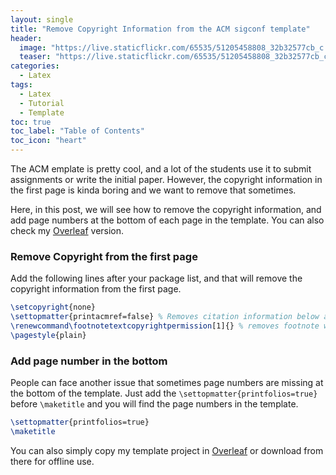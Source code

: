 ```yaml
---
layout: single
title: "Remove Copyright Information from the ACM sigconf template"
header:
  image: "https://live.staticflickr.com/65535/51205458808_32b32577cb_c.jpg"
  teaser: "https://live.staticflickr.com/65535/51205458808_32b32577cb_c.jpg"
categories:
  - Latex
tags:
  - Latex
  - Tutorial
  - Template
toc: true
toc_label: "Table of Contents"
toc_icon: "heart"
---
```



The ACM emplate is pretty cool, and a lot of the students use it to submit assignments or write the initial paper. However, the copyright information in the first page is kinda boring and we want to remove that sometimes. 

Here, in this post, we will see how to remove the copyright information, and add page numbers at the bottom of each page in the template. You can also check my [Overleaf](https://www.overleaf.com/read/jfyggffthwqk) version.

### Remove Copyright from the first page
Add the following lines after your package list, and that will remove the copyright information from the first page. 
```latex
\setcopyright{none}
\settopmatter{printacmref=false} % Removes citation information below abstract
\renewcommand\footnotetextcopyrightpermission[1]{} % removes footnote with conference information in first column
\pagestyle{plain}
```

### Add page number in the bottom
People can face another issue that sometimes page numbers are missing at the bottom of the template. Just add the `\settopmatter{printfolios=true}` before `\maketitle` and you will find the page numbers in the template.

```latex
\settopmatter{printfolios=true}
\maketitle
```

You can also simply copy my template project in [Overleaf](https://www.overleaf.com/read/jfyggffthwqk) or download from there for offline use. 
<!--stackedit_data:
eyJoaXN0b3J5IjpbMjA0MzQwNTg5NCwxOTY5NDc3NzM0LDQzNT
Q2NTM2N119
-->